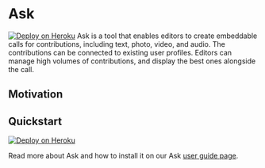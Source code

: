 # Ask
[![Deploy on Heroku](https://www.herokucdn.com/deploy/button.svg)](https://heroku.com/deploy?template=https://github.com/coralproject/ask/tree/feature/heroku)
Ask is a tool that enables editors to create embeddable calls for contributions, including text, photo, video, and audio. The contributions can be connected to existing user profiles. Editors can manage high volumes of contributions, and display the best ones alongside the call.

## Motivation

## Quickstart
[![Deploy on Heroku](https://www.herokucdn.com/deploy/button.svg)](https://heroku.com/deploy?template=https://github.com/coralproject/ask/tree/feature/heroku)

Read more about Ask and how to install it on our Ask [user guide page](http://coralprojectdocs.herokuapp.com/user/ask).
